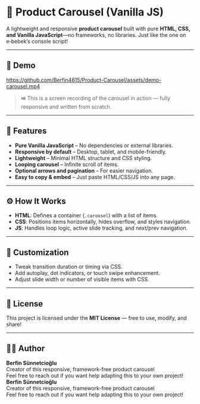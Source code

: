 # 🛒 Product Carousel (Vanilla JS)

A lightweight and responsive **product carousel** built with pure **HTML, CSS, and Vanilla JavaScript**—no frameworks, no libraries. Just like the one on e‑bebek’s console script!

---

## 🎥 Demo

https://github.com/Berfin4615/Product-Carousel/assets/demo-carousel.mp4

> ⏯️ This is a screen recording of the carousel in action — fully responsive and written from scratch.

---

## 🚀 Features

- **Pure Vanilla JavaScript** – No dependencies or external libraries.
- **Responsive by default** – Desktop, tablet, and mobile-friendly.
- **Lightweight** – Minimal HTML structure and CSS styling.
- **Looping carousel** – Infinite scroll of items.
- **Optional arrows and pagination** – For easier navigation.
- **Easy to copy & embed** – Just paste HTML/CSS/JS into any page.

---

## ⚙️ How It Works

- **HTML**: Defines a container (`.carousel`) with a list of items.
- **CSS**: Positions items horizontally, hides overflow, and styles navigation.
- **JS**: Handles loop logic, active slide tracking, and next/prev navigation.

---

## 🔧 Customization

- Tweak transition duration or timing via CSS.
- Add autoplay, dot indicators, or touch swipe enhancement.
- Adjust slide width or number of visible items with CSS.

---

## 📜 License

This project is licensed under the **MIT License** — free to use, modify, and share!

---

## 👩‍💻 Author

**Berfin Sünnetcioğlu**  
Creator of this responsive, framework-free product carousel  
Feel free to reach out if you want help adapting this to your own project!
**Berfin Sünnetcioğlu**  
Creator of this responsive, framework-free product carousel  
Feel free to reach out if you want help adapting this to your own project!

